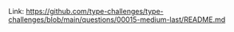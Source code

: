 Link: https://github.com/type-challenges/type-challenges/blob/main/questions/00015-medium-last/README.md